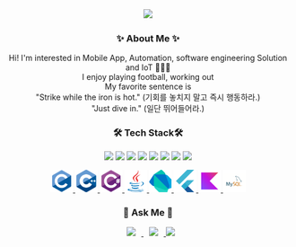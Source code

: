 <div align="center">
  <a href="https://hits.seeyoufarm.com"><img src="https://hits.seeyoufarm.com/api/count/incr/badge.svg?url=https%3A%2F%2Fgithub.com%2Fkangkangjeong%2Fhit-counter&count_bg=%2379C83D&title_bg=%23555555&icon=&icon_color=%23E7E7E7&title=hits&edge_flat=false"/></a>
  <!--<a href="https://solved.ac/kdjun97"><img src="http://mazassumnida.wtf/api/mini/generate_badge?boj=kdjun97"></a>-->
</div>

<div align="center">
  <h3>✨ About Me ✨</h3>
  Hi! I'm interested in Mobile App, Automation, software engineering Solution and IoT 📱🔐🌐<br>
  I enjoy playing football, working out<br>
  My favorite sentence is<br> "Strike while the iron is hot." (기회를 놓치지 말고 즉시 행동하라.)<br>
  "Just dive in." (일단 뛰어들어라.) 
  
  <h3>🛠️ Tech Stack🛠️</h3>

  <p align="center">
    <img src="https://img.shields.io/badge/C-A8B9CC?style=flat-square&logo=C&logoColor=white"/>
    <img src="https://img.shields.io/badge/C++-00599C?style=flat-square&logo=c%2B%2B&logoColor=white"/>
    <img src="https://img.shields.io/badge/CSharp-239120?style=flat-square&logo=CSharp&logoColor=white"/>
    <img src="https://img.shields.io/badge/Java-007396?style=flat-square&logo=Java&logoColor=white"/>
    <img src="https://img.shields.io/badge/Dart-0175C2?style=flat-square&logo=Dart&logoColor=white"/>
    <img src="https://img.shields.io/badge/Flutter-02569B?style=flat-square&logo=Flutter&logoColor=white"/>
    <img src="https://img.shields.io/badge/Kotlin-7C6DB2?style=flat-square&logo=Kotlin&logoColor=white"/>
    <img src="https://img.shields.io/badge/MySQL-4479A1?style=flat-square&logo=MySQL&logoColor=white"/>
  </p>

  <p align="center">
    <a href="https://www.cprogramming.com/">
      <img algin="center" alt="C" width="40" height="40" src="https://raw.githubusercontent.com/devicons/devicon/master/icons/c/c-original.svg"/>
    </a>
    <a href="https://www.w3schools.com/cpp/">
      <img algin="center" alt="C++" width="40" height="40" src="https://raw.githubusercontent.com/devicons/devicon/master/icons/cplusplus/cplusplus-original.svg"/>
    </a>
    <a href="https://www.w3schools.com/cs/">
      <img algin="center" alt="CS" width="40" height="40" src="https://raw.githubusercontent.com/devicons/devicon/master/icons/csharp/csharp-original.svg"/>
    </a>
    <a href="https://www.java.com/en">
      <img algin="center" alt="Java" width="40" height="40" src="https://raw.githubusercontent.com/devicons/devicon/master/icons/java/java-original.svg"/>
    </a>
    <a href="https://dart.dev/">
      <img algin="center" alt="Dart" width="40" height="40" src="https://raw.githubusercontent.com/devicons/devicon/master/icons/dart/dart-original.svg"/>
    </a>
    <a href="https://flutter.dev/">
      <img algin="center" alt="Flutter" width="40" height="40" src="https://raw.githubusercontent.com/devicons/devicon/master/icons/flutter/flutter-original.svg"/>
    </a>
    <a href="https://kotlinlang.org/">
      <img algin="center" alt="Kotlin" width="40" height="40" src="https://raw.githubusercontent.com/devicons/devicon/master/icons/kotlin/kotlin-original.svg"/>
    </a>
    <a href="https://www.mysql.com/">
      <img algin="center" alt="MySQL" width="40" height="40" src="https://raw.githubusercontent.com/github/explore/80688e429a7d4ef2fca1e82350fe8e3517d3494d/topics/mysql/mysql.png"/>
    </a>
  </p>
   
  <h3> 💬 Ask Me 💬 </h3>
  <p algin="center">
    <a href="https://www.instagram.com/kangkangjeong/">
      <img src="http://img.shields.io/badge/-Instagram-black?style=flat&logo=Instagram&link=https://www.instagram.com/jumy_dong/"
           style="height : auto; margin-left : 10px; margin-right : 10px;"/>
    </a>
    <a href="https://kangkangjeong.tistory.com/">
      <img src="http://img.shields.io/badge/-Tech%20Blog-655ced?style=flat&logo=github&link=https://kdjun97.github.io/"
           style="height : auto; margin-left : 10px; margin-right : 10px;"/>
    </a>
    <a href="mailto:xuying@gmail.com">
      <img src="https://img.shields.io/badge/Gmail-d14836?style=flat-square&logo=Gmail&logoColor=white&link=kdjun97@gmail.com"/>
    </a>
  </p>
</div>
